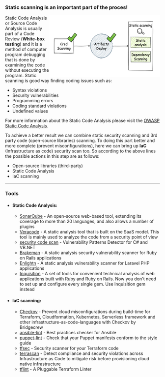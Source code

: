 ### Static scanning is an important part of the proces!

<img align="right" width="360" height="200" src="/document/assets/images/Static scanning.png">

Static Code Analysis or Source Code Analysis is usually part of a Code Review (**White-box testing**) and it is a method of computer program debugging that is done by examining the code without executing the program. Static scanning is good way finding coding issues such as:

+ Syntax violations
+ Security vulnerabilities
+ Programming errors
+ Coding standard violations
+ Undefined values

For more information about the Static Code Analysis please visit the [OWASP Static Code Analysis](https://owasp.org/www-community/controls/Static_Code_Analysis).

To achieve a better result we can combine static security scanning and 3rd party code (open-source libraries) scanning. To doing this part better and more complete (prevent misconfigurations), here we can bring up **IaC** (Infrastructure as code) security scan too. So according to the above lines the possible actions in this step are as follows:

+ Open-source libraries (third-party)
+ Static Code Analysis
+ IaC scanning

---
### Tools
- #### Static Code Analysis:
  + [SonarQube](https://www.sonarqube.org) - An open-source web-based tool, extending its coverage to more than 20 languages, and also allows a number of plugins
  + [Veracode](https://www.veracode.com/security/static-analysis-tool) - A static analysis tool that is built on the SaaS model. This tool is mainly used to analyze the code from a security point of view
  + [security code scan](https://github.com/security-code-scan/security-code-scan) - Vulnerability Patterns Detector for C# and VB.NET
  + [Brakeman](https://github.com/presidentbeef/brakeman) - A static analysis security vulnerability scanner for Ruby on Rails applications
  + [Enlightn](https://github.com/enlightn/enlightn) - A static analysis vulnerability scanner for Laravel PHP applications
  + [Inquisition](https://github.com/rubygarage/inquisition) - A set of tools for convenient technical analysis of web applications built with Ruby and Ruby on Rails. Now you don't need to set up and configure every single gem. Use Inquisition gem instead

- #### IaC scanning: 
  + [Checkov](https://github.com/bridgecrewio/checkov) - Prevent cloud misconfigurations during build-time for Terraform, Cloudformation, Kubernetes, Serverless framework and other infrastructure-as-code-languages with Checkov by Bridgecrew
  + [ansible-lint](https://github.com/ansible-community/ansible-lint) - Best practices checker for Ansible
  + [puppet-lint](https://github.com/rodjek/puppet-lint) - Check that your Puppet manifests conform to the style guide
  + [tfsec](https://github.com/tfsec/tfsec) - Security scanner for your Terraform code
  + [terrascan](https://github.com/accurics/terrascan) - Detect compliance and security violations across Infrastructure as Code to mitigate risk before provisioning cloud native infrastructure
  + [tflint](https://github.com/terraform-linters/tflint) - A Pluggable Terraform Linter